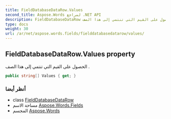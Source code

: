 ```yaml
---
title: FieldDatabaseDataRow.Values
second_title: Aspose.Words لمراجع .NET API
description: FieldDatabaseDataRow ملكية. الحصول على القيم التي تنتمي إلى هذا الصف .
type: docs
weight: 30
url: /ar/net/aspose.words.fields/fielddatabasedatarow/values/
---
```

## FieldDatabaseDataRow.Values property

الحصول على القيم التي تنتمي إلى هذا الصف .

```csharp
public string[] Values { get; }
```

### أنظر أيضا

* class [FieldDatabaseDataRow](../)
* مساحة الاسم [Aspose.Words.Fields](../../fielddatabasedatarow/)
* المجسم [Aspose.Words](../../../)


